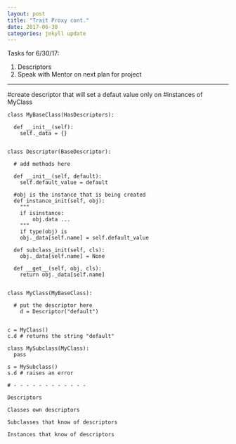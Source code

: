 ```yaml
---
layout: post
title: "Trait Proxy cont."
date: 2017-06-30
categories: jekyll update
---
```


Tasks for 6/30/17:
1. Descriptors
2. Speak with Mentor on next plan for project

_______________________________________________________________________________
#create descriptor that will set a defaut value only on
#instances of MyClass

~~~
class MyBaseClass(HasDescriptors):

  def __init__(self):
    self._data = {}


class Descriptor(BaseDescriptor):

  # add methods here

  def __init__(self, default):
  	self.default_value = default

  #obj is the instance that is being created
  def instance_init(self, obj):
    """
    if isinstance:
    	obj.data ...
    """
    if type(obj) is
    obj._data[self.name] = self.default_value

  def subclass_init(self, cls):
    obj._data[self.name] = None

  def __get__(self, obj, cls):
    return obj._data[self.name]


class MyClass(MyBaseClass):

  # put the descriptor here
	d = Descriptor("default")


c = MyClass()
c.d # returns the string "default"

class MySubclass(MyClass):
  pass

s = MySubclass()
s.d # raises an error

# - - - - - - - - - - - -

Descriptors

Classes own descriptors

Subclasses that know of descriptors

Instances that know of descriptors

~~~
